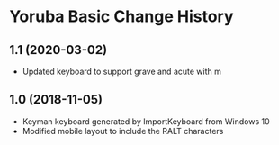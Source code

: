 Yoruba Basic Change History
====================

1.1 (2020-03-02)
----------------
* Updated keyboard to support grave and acute with m

1.0 (2018-11-05)
----------------
* Keyman keyboard generated by ImportKeyboard from Windows 10 
* Modified mobile layout to include the RALT characters

